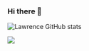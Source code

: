 ### Hi there 👋

![Lawrence GitHub stats](https://github-readme-stats.vercel.app/api?username=lawrencembise&show_icons=true&theme=radical)

<a href="https://github.com/anuraghazra/convoychat">
  <img align="center" src="https://github-readme-stats.vercel.app/api/pin/?username=lawrencembise&repo=security_robot" />
</a>
